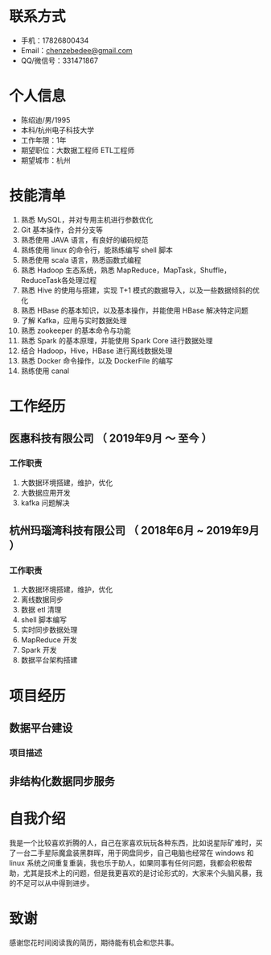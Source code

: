 # 联系方式

- 手机：17826800434
- Email：chenzebedee@gmail.com
- QQ/微信号：331471867

# 个人信息

 - 陈绍迪/男/1995 
 - 本科/杭州电子科技大学 
 - 工作年限：1年
 - 期望职位：大数据工程师 ETL工程师
 - 期望城市：杭州


# 技能清单
1. 熟悉 MySQL，并对专用主机进行参数优化
1. Git 基本操作，合并分支等
1. 熟悉使用 JAVA 语言，有良好的编码规范
2. 熟练使用 linux 的命令行，能熟练编写 shell 脚本
3. 熟悉使用 scala 语言，熟悉函数式编程
1. 熟悉 Hadoop 生态系统，熟悉 MapReduce，MapTask，Shuffle，ReduceTask各处理过程
2. 熟悉 Hive 的使用与搭建，实现 T+1 模式的数据导入，以及一些数据倾斜的优化
3. 熟悉 HBase 的基本知识，以及基本操作，并能使用 HBase 解决特定问题
4. 了解 Kafka，应用与实时数据处理
5. 熟悉 zookeeper 的基本命令与功能
6. 熟悉 Spark 的基本原理，并能使用 Spark Core 进行数据处理
7. 结合 Hadoop，Hive，HBase 进行离线数据处理
1. 熟悉 Docker 命令操作，以及 DockerFile 的编写
2. 熟练使用 canal



# 工作经历

## 医惠科技有限公司 （ 2019年9月 ～ 至今 ）
### 工作职责
1. 大数据环境搭建，维护，优化
2. 大数据应用开发
3. kafka 问题解决

## 杭州玛瑙湾科技有限公司 （ 2018年6月 ~ 2019年9月 ）
### 工作职责
1. 大数据环境搭建，维护，优化
2. 离线数据同步
3. 数据 etl 清理
4. shell 脚本编写
5. 实时同步数据处理
6. MapReduce 开发
7. Spark 开发
8. 数据平台架构搭建


# 项目经历

## 数据平台建设
### 项目描述


## 非结构化数据同步服务

## 

  


# 自我介绍
我是一个比较喜欢折腾的人，自己在家喜欢玩玩各种东西，比如说星际矿难时，买了一台二手星际魔盒装黑群晖，用于网盘同步，自己电脑也经常在 windows 和 linux 系统之间重复重装，我也乐于助人，如果同事有任何问题，我都会积极帮助，尤其是技术上的问题，但是我更喜欢的是讨论形式的，大家来个头脑风暴，我的不足可以从中得到进步。

# 致谢
感谢您花时间阅读我的简历，期待能有机会和您共事。
